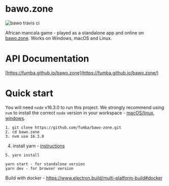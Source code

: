 # bawo.zone

![bawo travis ci](https://travis-ci.com/fumba/bawo.zone.svg?branch=main)

African mancala game - played as a standalone app and online on [bawo.zone](https://www.bawo.zone). Works on Windows, macOS and Linux.  

# API Documentation
[https://fumba.github.io/bawo.zone](https://fumba.github.io/bawo.zone/)

# Quick start

You will need `node` v16.3.0 to run this project. We strongly recommend using `nvm` to install the correct `node` version in your workspace - [macOS/linux](https://github.com/nvm-sh/nvm/blob/master/README.md), [windows](https://github.com/coreybutler/nvm-windows). 

```
1. git clone https://github.com/fumba/bawo-zone.git
2. cd bawo.zone
3. nvm use 16.3.0
```
4. install yarn  - [instructions](https://classic.yarnpkg.com/en/docs/install)
```
5. yarn install

yarn start - for standalone version
yarn dev - for browser version
```

Build with docker - https://www.electron.build/multi-platform-build#docker
